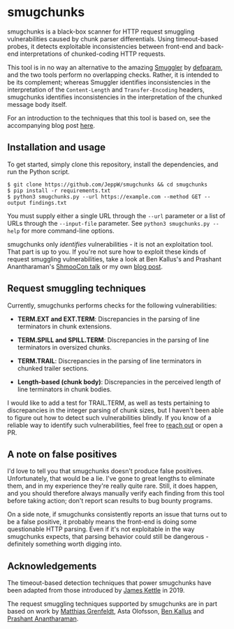 # smugchunks
smugchunks is a black-box scanner for HTTP request smuggling vulnerabilities caused by chunk parser differentials. Using timeout-based probes, it detects exploitable inconsistencies between front-end and back-end interpretations of chunked-coding HTTP requests.

This tool is in no way an alternative to the amazing [Smuggler](https://github.com/defparam/smuggler) by [defparam](https://github.com/defparam), and the two tools perform no overlapping checks. Rather, it is intended to be its complement; whereas Smuggler identifies inconsistencies in the interpretation of the `Content-Length` and `Transfer-Encoding` headers, smugchunks identifies inconsistencies in the interpretation of the chunked message body itself.

For an introduction to the techniques that this tool is based on, see the accompanying blog post [here](https://w4ke.info/2025/06/18/funky-chunks.html).

## Installation and usage
To get started, simply clone this repository, install the dependencies, and run the Python script.

```
$ git clone https://github.com/JeppW/smugchunks && cd smugchunks
$ pip install -r requirements.txt
$ python3 smugchunks.py --url https://example.com --method GET --output findings.txt
```

You must supply either a single URL through the `--url` parameter or a list of URLs through the `--input-file` parameter. See `python3 smugchunks.py --help` for more command-line options. 

smugchunks only *identifies* vulnerabilities - it is not an exploitation tool. That part is up to you. If you're not sure how to exploit these kinds of request smuggling vulnerabilities, take a look at Ben Kallus's and Prashant Anantharaman's [ShmooCon talk](https://youtube.com/watch?v=aKPAX00ft5s&t=2h19m0s) or my own [blog post](https://w4ke.info/2025/06/18/funky-chunks.html).

## Request smuggling techniques
Currently, smugchunks performs checks for the following vulnerabilities:

- __TERM.EXT and EXT.TERM__: Discrepancies in the parsing of line terminators in chunk extensions.

- __TERM.SPILL and SPILL.TERM__: Discrepancies in the parsing of line terminators in oversized chunks.

- __TERM.TRAIL__: Discrepancies in the parsing of line terminators in chunked trailer sections.

- __Length-based (chunk body)__: Discrepancies in the perceived length of line terminators in chunk bodies. 

I would like to add a test for TRAIL.TERM, as well as tests pertaining to discrepancies in the integer parsing of chunk sizes, but I haven't been able to figure out how to detect such vulnerabilities blindly. If you know of a reliable way to identify such vulnerabilities, feel free to [reach out](mailto:jeppe.b.weikop@gmail.com) or open a PR. 

## A note on false positives
I'd love to tell you that smugchunks doesn't produce false positives. Unfortunately, that would be a lie. I've gone to great lengths to eliminate them, and in my experience they're really quite rare. Still, it does happen, and you should therefore always manually verify each finding from this tool before taking action; don't report scan results to bug bounty programs.

On a side note, if smugchunks consistently reports an issue that turns out to be a false positive, it probably means the front-end is doing some questionable HTTP parsing. Even if it's not exploitable in the way smugchunks expects, that parsing behavior could still be dangerous - definitely something worth digging into.

## Acknowledgements
The timeout-based detection techniques that power smugchunks have been adapted from those introduced by [James Kettle](https://jameskettle.com/) in 2019.

The request smuggling techniques supported by smugchunks are in part based on work by [Matthias Grenfeldt](https://grenfeldt.dev/), Asta Olofsson, [Ben Kallus](https://kallus.org/) and [Prashant Anantharaman](https://prashant.at/). 
